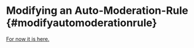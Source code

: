 Modifying an Auto-Moderation-Rule {#modifyautomoderationrule}
============
[For now it is here.](https://github.com/RealTimeChris/DiscordCoreAPI/blob/main/source/auto_moderation_entities.cpp#l87)